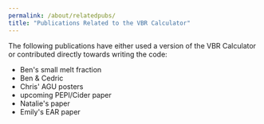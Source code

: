 ```yaml
---
permalink: /about/relatedpubs/
title: "Publications Related to the VBR Calculator"
---
```


The following publications have either used a version of the VBR Calculator or contributed directly towards writing the code:

* Ben's small melt fraction
* Ben & Cedric
* Chris' AGU posters
* upcoming PEPI/Cider paper
* Natalie's paper
* Emily's EAR paper
